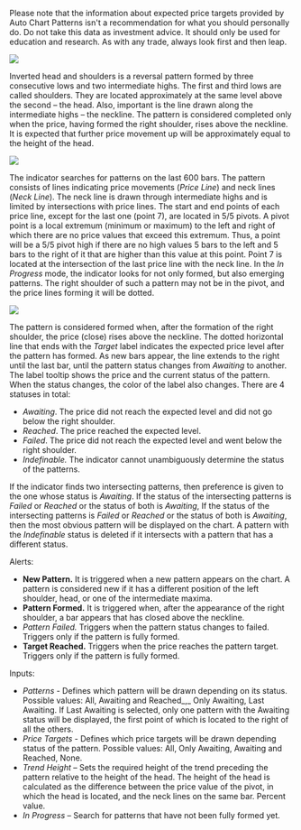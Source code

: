 Please note that the information about expected price targets provided by Auto Chart Patterns isn't a recommendation for what you should personally do. Do not take this data as investment advice. It should only be used for education and research. As with any trade, always look first and then leap.

![](https://s3.amazonaws.com/cdn.freshdesk.com/data/helpdesk/attachments/production/43381164276/original/R1La60RWbTgsZUMou_ZZ2t7IKPZZvOr9pA.png?1671738336)

Inverted head and shoulders is a reversal pattern formed by three consecutive lows and two intermediate highs. The first and third lows are called shoulders. They are located approximately at the same level above the second – the head. Also, important is the line drawn along the intermediate highs – the neckline. The pattern is considered completed only when the price, having formed the right shoulder, rises above the neckline. It is expected that further price movement up will be approximately equal to the height of the head.

![](https://s3.amazonaws.com/cdn.freshdesk.com/data/helpdesk/attachments/production/43381164304/original/Ye2pdWHDkx0LoMQddXH2ep43iq3VOlrCSg.png?1671738347)

The indicator searches for patterns on the last 600 bars. The pattern consists of lines indicating price movements (_Price Line_) and neck lines (_Neck Line_). The neck line is drawn through intermediate highs and is limited by intersections with price lines. The start and end points of each price line, except for the last one (point 7), are located in 5/5 pivots. A pivot point is a local extremum (minimum or maximum) to the left and right of which there are no price values that exceed this extremum. Thus, a point will be a 5/5 pivot high if there are no high values 5 bars to the left and 5 bars to the right of it that are higher than this value at this point. Point 7 is located at the intersection of the last price line with the neck line. In the _In Progress_ mode, the indicator looks for not only formed, but also emerging patterns. The right shoulder of such a pattern may not be in the pivot, and the price lines forming it will be dotted.

![](https://s3.amazonaws.com/cdn.freshdesk.com/data/helpdesk/attachments/production/43381164335/original/xEQ--DzBPFjmLoMjZGIH_wxZot_QijwsVw.png?1671738358)

The pattern is considered formed when, after the formation of the right shoulder, the price (close) rises above the neckline. The dotted horizontal line that ends with the _Target_ label indicates the expected price level after the pattern has formed. As new bars appear, the line extends to the right until the last bar, until the pattern status changes from _Awaiting_ to another. The label tooltip shows the price and the current status of the pattern. When the status changes, the color of the label also changes. There are 4 statuses in total:

-   _Awaiting_. The price did not reach the expected level and did not go below the right shoulder.
-   _Reached_. The price reached the expected level.
-   _Failed_. The price did not reach the expected level and went below the right shoulder.
-   _Indefinable._ The indicator cannot unambiguously determine the status of the patterns.

If the indicator finds two intersecting patterns, then preference is given to the one whose status is _Awaiting_. If the status of the intersecting patterns is _Failed_ or _Reached_ or the status of both is _Awaiting_, If the status of the intersecting patterns is _Failed_ or _Reached_ or the status of both is _Awaiting_, then the most obvious pattern will be displayed on the chart. A pattern with the _Indefinable_ status is deleted if it intersects with a pattern that has a different status.

Alerts:

-   __New Pattern.__ It is triggered when a new pattern appears on the chart. A pattern is considered new if it has a different position of the left shoulder, head, or one of the intermediate maxima.
-   __Pattern Formed.__ It is triggered when, after the appearance of the right shoulder, a bar appears that has closed above the neckline.
-   _Pattern Failed._ Triggers when the pattern status changes to failed. Triggers only if the pattern is fully formed.
-   __Target Reached.__ Triggers when the price reaches the pattern target. Triggers only if the pattern is fully formed.

Inputs:

-   _Patterns_ \- Defines which pattern will be drawn depending on its status. Possible values: All, Awaiting and Reached_,_ Only Awaiting, Last Awaiting. If Last Awaiting is selected, only one pattern with the Awaiting status will be displayed, the first point of which is located to the right of all the others.
-   _Price Targets_ \- Defines which price targets will be drawn depending status of the pattern. Possible values: All, Only Awaiting, Awaiting and Reached, None.
-   _Trend Height_ – Sets the required height of the trend preceding the pattern relative to the height of the head. The height of the head is calculated as the difference between the price value of the pivot, in which the head is located, and the neck lines on the same bar. Percent value.
-   _In Progress_ – Search for patterns that have not been fully formed yet.
